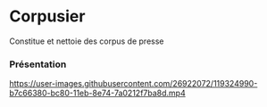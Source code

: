 # Corpusier
Constitue et nettoie des corpus de presse

### Présentation
https://user-images.githubusercontent.com/26922072/119324990-b7c66380-bc80-11eb-8e74-7a0212f7ba8d.mp4

